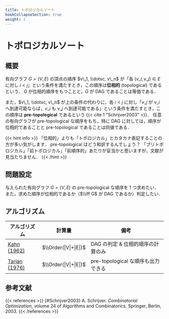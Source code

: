 ```yaml
---
title: トポロジカルソート
bookCollapseSection: true
weight: 1
---
```


# トポロジカルソート
## 概要
有向グラフ $G = (V, E)$ の頂点の順序 $v\_1, \\dotsc, v\_n$ が「各 $(v\_i, v\_j) \in E$ に対し $i < j$」という条件を満たすとき，この順序は**位相的** (topological) であるという．
$G$ が位相的順序をもつことと，$G$ が DAG であることは等価である．

また，$v\_1, \\dotsc, v\_n$ が上の条件の代わりに，各 $i < j$ に対し「$v\_j$ が $v\_i$ へ到達可能ならば，$v\_i$ も $v\_j$ へ到達可能である」という条件を満たすとき，この順序は **pre-topological** であるという&nbsp;{{< cite 1 "Schrijver2003" >}}．
任意の有向グラフが pre-topological な順序をもち，特に DAG に対しては，順序が位相的であることと pre-topological であることは同値である．

{{< hint info >}}
「位相的」よりも「トポロジカル」とカタカナ表記することの方が多い気がします．
pre-topological はどう和訳するんでしょう？
「プリトポロジカル」「前トポロジカル」「前順序的」あたりが妥当かと思いますが，文献が見当たりません．
{{< /hint >}}

## 問題設定
与えられた有向グラフ $G = (V, E)$ の pre-topological な順序を 1 つ求めたい．
また，求めた順序が位相的であるか（$\\iff G$ が DAG であるか）判定したい．

## アルゴリズム

| アルゴリズム | 計算量 | 備考 |
| ---------- | ----- | --- |
| [Kahn (1962)](kahn1962) | $\\Order(\|V\|+\|E\|)$ | DAG の判定 & 位相的順序の計算のみ |
| [Tarjan (1976)](tarjan1976) | $\\Order(\|V\|+\|E\|)$ | pre-topological な順序も出力できる |

## 参考文献
{{< references >}}
{#Schrijver2003} A. Schrijver. *Combinatorial Optimization*, volume 24 of Algorithms and Combinatorics. Springer, Berlin, 2003.
{{< /references >}}
